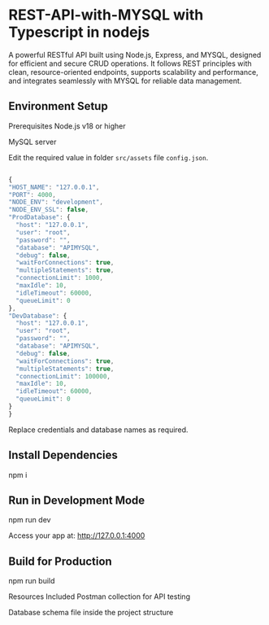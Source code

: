 # REST-API-with-MYSQL with Typescript in nodejs

A powerful RESTful API built using Node.js, Express, and MYSQL, designed for efficient and secure CRUD operations. It follows REST principles with clean, resource-oriented endpoints, supports scalability and performance, and integrates seamlessly with MYSQL for reliable data management.
## Environment Setup
  Prerequisites
  Node.js v18 or higher

  MySQL server
  
Edit the required value in folder `src/assets` file `config.json`.
  ```js

  { 
  "HOST_NAME": "127.0.0.1",  
  "PORT": 4000,
  "NODE_ENV": "development",
  "NODE_ENV_SSL": false,
  "ProdDatabase": {
    "host": "127.0.0.1",
    "user": "root",
    "password": "",
    "database": "APIMYSQL",
    "debug": false,
    "waitForConnections": true,
    "multipleStatements": true,
    "connectionLimit": 1000,
    "maxIdle": 10,
    "idleTimeout": 60000,
    "queueLimit": 0
  },
  "DevDatabase": {
    "host": "127.0.0.1",
    "user": "root",
    "password": "",
    "database": "APIMYSQL",
    "debug": false,
    "waitForConnections": true,
    "multipleStatements": true,
    "connectionLimit": 100000,
    "maxIdle": 10,
    "idleTimeout": 60000,
    "queueLimit": 0
  }
}

```

Replace credentials and database names as required.

##  Install Dependencies

npm i

## Run in Development Mode
npm run dev

Access your app at:
http://127.0.0.1:4000

## Build for Production

npm run build

Resources Included
Postman collection for API testing

Database schema file inside the project structure
